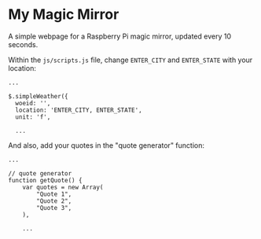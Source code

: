 # My Magic Mirror

A simple webpage for a Raspberry Pi magic mirror, updated every 10 seconds.

Within the `js/scripts.js` file, change `ENTER_CITY` and `ENTER_STATE` with your location:

```
...

$.simpleWeather({
  woeid: '',
  location: 'ENTER_CITY, ENTER_STATE',
  unit: 'f',

  ...

```

And also, add your quotes in the "quote generator" function:

```
...

// quote generator
function getQuote() {
    var quotes = new Array(
        "Quote 1",
        "Quote 2",
        "Quote 3",
    ),

    ...

```
